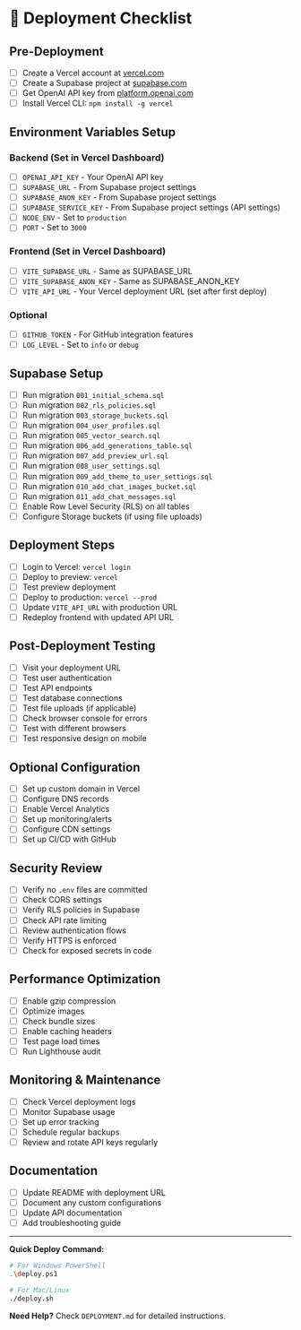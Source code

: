 # 🚀 Deployment Checklist

## Pre-Deployment

- [ ] Create a Vercel account at [vercel.com](https://vercel.com)
- [ ] Create a Supabase project at [supabase.com](https://supabase.com)
- [ ] Get OpenAI API key from [platform.openai.com](https://platform.openai.com)
- [ ] Install Vercel CLI: `npm install -g vercel`

## Environment Variables Setup

### Backend (Set in Vercel Dashboard)
- [ ] `OPENAI_API_KEY` - Your OpenAI API key
- [ ] `SUPABASE_URL` - From Supabase project settings
- [ ] `SUPABASE_ANON_KEY` - From Supabase project settings
- [ ] `SUPABASE_SERVICE_KEY` - From Supabase project settings (API settings)
- [ ] `NODE_ENV` - Set to `production`
- [ ] `PORT` - Set to `3000`

### Frontend (Set in Vercel Dashboard)
- [ ] `VITE_SUPABASE_URL` - Same as SUPABASE_URL
- [ ] `VITE_SUPABASE_ANON_KEY` - Same as SUPABASE_ANON_KEY
- [ ] `VITE_API_URL` - Your Vercel deployment URL (set after first deploy)

### Optional
- [ ] `GITHUB_TOKEN` - For GitHub integration features
- [ ] `LOG_LEVEL` - Set to `info` or `debug`

## Supabase Setup

- [ ] Run migration `001_initial_schema.sql`
- [ ] Run migration `002_rls_policies.sql`
- [ ] Run migration `003_storage_buckets.sql`
- [ ] Run migration `004_user_profiles.sql`
- [ ] Run migration `005_vector_search.sql`
- [ ] Run migration `006_add_generations_table.sql`
- [ ] Run migration `007_add_preview_url.sql`
- [ ] Run migration `008_user_settings.sql`
- [ ] Run migration `009_add_theme_to_user_settings.sql`
- [ ] Run migration `010_add_chat_images_bucket.sql`
- [ ] Run migration `011_add_chat_messages.sql`
- [ ] Enable Row Level Security (RLS) on all tables
- [ ] Configure Storage buckets (if using file uploads)

## Deployment Steps

- [ ] Login to Vercel: `vercel login`
- [ ] Deploy to preview: `vercel`
- [ ] Test preview deployment
- [ ] Deploy to production: `vercel --prod`
- [ ] Update `VITE_API_URL` with production URL
- [ ] Redeploy frontend with updated API URL

## Post-Deployment Testing

- [ ] Visit your deployment URL
- [ ] Test user authentication
- [ ] Test API endpoints
- [ ] Test database connections
- [ ] Test file uploads (if applicable)
- [ ] Check browser console for errors
- [ ] Test with different browsers
- [ ] Test responsive design on mobile

## Optional Configuration

- [ ] Set up custom domain in Vercel
- [ ] Configure DNS records
- [ ] Enable Vercel Analytics
- [ ] Set up monitoring/alerts
- [ ] Configure CDN settings
- [ ] Set up CI/CD with GitHub

## Security Review

- [ ] Verify no `.env` files are committed
- [ ] Check CORS settings
- [ ] Verify RLS policies in Supabase
- [ ] Check API rate limiting
- [ ] Review authentication flows
- [ ] Verify HTTPS is enforced
- [ ] Check for exposed secrets in code

## Performance Optimization

- [ ] Enable gzip compression
- [ ] Optimize images
- [ ] Check bundle sizes
- [ ] Enable caching headers
- [ ] Test page load times
- [ ] Run Lighthouse audit

## Monitoring & Maintenance

- [ ] Check Vercel deployment logs
- [ ] Monitor Supabase usage
- [ ] Set up error tracking
- [ ] Schedule regular backups
- [ ] Review and rotate API keys regularly

## Documentation

- [ ] Update README with deployment URL
- [ ] Document any custom configurations
- [ ] Update API documentation
- [ ] Add troubleshooting guide

---

**Quick Deploy Command:**
```bash
# For Windows PowerShell
.\deploy.ps1

# For Mac/Linux
./deploy.sh
```

**Need Help?** Check `DEPLOYMENT.md` for detailed instructions.
